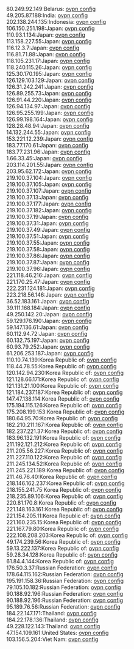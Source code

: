 80.249.92.149:Belarus: [ovpn config](vpn/80_249_92_149.ovpn)  
49.205.87.188:India: [ovpn config](vpn/49_205_87_188.ovpn)  
202.138.244.135:Indonesia: [ovpn config](vpn/202_138_244_135.ovpn)  
106.150.251.198:Japan: [ovpn config](vpn/106_150_251_198.ovpn)  
110.93.1.134:Japan: [ovpn config](vpn/110_93_1_134.ovpn)  
113.158.227.55:Japan: [ovpn config](vpn/113_158_227_55.ovpn)  
116.12.3.7:Japan: [ovpn config](vpn/116_12_3_7.ovpn)  
116.81.71.88:Japan: [ovpn config](vpn/116_81_71_88.ovpn)  
118.105.231.17:Japan: [ovpn config](vpn/118_105_231_17.ovpn)  
118.240.115.26:Japan: [ovpn config](vpn/118_240_115_26.ovpn)  
125.30.170.195:Japan: [ovpn config](vpn/125_30_170_195.ovpn)  
126.129.103.129:Japan: [ovpn config](vpn/126_129_103_129.ovpn)  
126.31.242.241:Japan: [ovpn config](vpn/126_31_242_241.ovpn)  
126.89.255.73:Japan: [ovpn config](vpn/126_89_255_73.ovpn)  
126.91.44.220:Japan: [ovpn config](vpn/126_91_44_220.ovpn)  
126.94.134.97:Japan: [ovpn config](vpn/126_94_134_97.ovpn)  
126.95.255.199:Japan: [ovpn config](vpn/126_95_255_199.ovpn)  
126.99.198.164:Japan: [ovpn config](vpn/126_99_198_164.ovpn)  
128.28.48.94:Japan: [ovpn config](vpn/128_28_48_94.ovpn)  
14.132.244.55:Japan: [ovpn config](vpn/14_132_244_55.ovpn)  
153.221.12.239:Japan: [ovpn config](vpn/153_221_12_239.ovpn)  
183.77.170.61:Japan: [ovpn config](vpn/183_77_170_61.ovpn)  
183.77.231.96:Japan: [ovpn config](vpn/183_77_231_96.ovpn)  
1.66.33.45:Japan: [ovpn config](vpn/1_66_33_45.ovpn)  
203.114.201.55:Japan: [ovpn config](vpn/203_114_201_55.ovpn)  
203.95.62.172:Japan: [ovpn config](vpn/203_95_62_172.ovpn)  
219.100.37.104:Japan: [ovpn config](vpn/219_100_37_104.ovpn)  
219.100.37.105:Japan: [ovpn config](vpn/219_100_37_105.ovpn)  
219.100.37.107:Japan: [ovpn config](vpn/219_100_37_107.ovpn)  
219.100.37.13:Japan: [ovpn config](vpn/219_100_37_13.ovpn)  
219.100.37.177:Japan: [ovpn config](vpn/219_100_37_177.ovpn)  
219.100.37.182:Japan: [ovpn config](vpn/219_100_37_182.ovpn)  
219.100.37.19:Japan: [ovpn config](vpn/219_100_37_19.ovpn)  
219.100.37.31:Japan: [ovpn config](vpn/219_100_37_31.ovpn)  
219.100.37.49:Japan: [ovpn config](vpn/219_100_37_49.ovpn)  
219.100.37.51:Japan: [ovpn config](vpn/219_100_37_51.ovpn)  
219.100.37.55:Japan: [ovpn config](vpn/219_100_37_55.ovpn)  
219.100.37.58:Japan: [ovpn config](vpn/219_100_37_58.ovpn)  
219.100.37.86:Japan: [ovpn config](vpn/219_100_37_86.ovpn)  
219.100.37.87:Japan: [ovpn config](vpn/219_100_37_87.ovpn)  
219.100.37.96:Japan: [ovpn config](vpn/219_100_37_96.ovpn)  
221.118.46.216:Japan: [ovpn config](vpn/221_118_46_216.ovpn)  
221.170.25.47:Japan: [ovpn config](vpn/221_170_25_47.ovpn)  
222.231.124.181:Japan: [ovpn config](vpn/222_231_124_181.ovpn)  
223.218.56.146:Japan: [ovpn config](vpn/223_218_56_146.ovpn)  
36.52.183.161:Japan: [ovpn config](vpn/36_52_183_161.ovpn)  
39.111.168.184:Japan: [ovpn config](vpn/39_111_168_184.ovpn)  
49.250.142.20:Japan: [ovpn config](vpn/49_250_142_20.ovpn)  
59.129.176.190:Japan: [ovpn config](vpn/59_129_176_190.ovpn)  
59.147.136.61:Japan: [ovpn config](vpn/59_147_136_61.ovpn)  
60.112.94.72:Japan: [ovpn config](vpn/60_112_94_72.ovpn)  
60.132.75.197:Japan: [ovpn config](vpn/60_132_75_197.ovpn)  
60.93.79.252:Japan: [ovpn config](vpn/60_93_79_252.ovpn)  
61.206.253.187:Japan: [ovpn config](vpn/61_206_253_187.ovpn)  
110.10.74.139:Korea Republic of: [ovpn config](vpn/110_10_74_139.ovpn)  
118.44.78.55:Korea Republic of: [ovpn config](vpn/118_44_78_55.ovpn)  
120.142.94.230:Korea Republic of: [ovpn config](vpn/120_142_94_230.ovpn)  
121.128.66.171:Korea Republic of: [ovpn config](vpn/121_128_66_171.ovpn)  
121.131.21.100:Korea Republic of: [ovpn config](vpn/121_131_21_100.ovpn)  
121.184.237.187:Korea Republic of: [ovpn config](vpn/121_184_237_187.ovpn)  
147.47.138.114:Korea Republic of: [ovpn config](vpn/147_47_138_114.ovpn)  
175.194.115.126:Korea Republic of: [ovpn config](vpn/175_194_115_126.ovpn)  
175.208.199.153:Korea Republic of: [ovpn config](vpn/175_208_199_153.ovpn)  
180.64.95.70:Korea Republic of: [ovpn config](vpn/180_64_95_70.ovpn)  
182.210.211.167:Korea Republic of: [ovpn config](vpn/182_210_211_167.ovpn)  
182.237.221.37:Korea Republic of: [ovpn config](vpn/182_237_221_37.ovpn)  
183.96.132.191:Korea Republic of: [ovpn config](vpn/183_96_132_191.ovpn)  
211.192.121.212:Korea Republic of: [ovpn config](vpn/211_192_121_212.ovpn)  
211.205.56.227:Korea Republic of: [ovpn config](vpn/211_205_56_227.ovpn)  
211.227.110.122:Korea Republic of: [ovpn config](vpn/211_227_110_122.ovpn)  
211.245.134.52:Korea Republic of: [ovpn config](vpn/211_245_134_52.ovpn)  
211.245.221.189:Korea Republic of: [ovpn config](vpn/211_245_221_189.ovpn)  
211.46.76.40:Korea Republic of: [ovpn config](vpn/211_46_76_40.ovpn)  
218.146.162.237:Korea Republic of: [ovpn config](vpn/218_146_162_237.ovpn)  
218.155.241.75:Korea Republic of: [ovpn config](vpn/218_155_241_75.ovpn)  
218.235.89.106:Korea Republic of: [ovpn config](vpn/218_235_89_106.ovpn)  
220.81.170.8:Korea Republic of: [ovpn config](vpn/220_81_170_8.ovpn)  
221.148.163.161:Korea Republic of: [ovpn config](vpn/221_148_163_161.ovpn)  
221.154.205.11:Korea Republic of: [ovpn config](vpn/221_154_205_11.ovpn)  
221.160.235.15:Korea Republic of: [ovpn config](vpn/221_160_235_15.ovpn)  
221.167.79.80:Korea Republic of: [ovpn config](vpn/221_167_79_80.ovpn)  
222.108.208.203:Korea Republic of: [ovpn config](vpn/222_108_208_203.ovpn)  
49.174.239.56:Korea Republic of: [ovpn config](vpn/49_174_239_56.ovpn)  
59.13.222.137:Korea Republic of: [ovpn config](vpn/59_13_222_137.ovpn)  
59.28.34.128:Korea Republic of: [ovpn config](vpn/59_28_34_128.ovpn)  
61.84.4.144:Korea Republic of: [ovpn config](vpn/61_84_4_144.ovpn)  
176.50.3.37:Russian Federation: [ovpn config](vpn/176_50_3_37.ovpn)  
178.64.115.162:Russian Federation: [ovpn config](vpn/178_64_115_162.ovpn)  
195.191.158.36:Russian Federation: [ovpn config](vpn/195_191_158_36.ovpn)  
79.105.10.182:Russian Federation: [ovpn config](vpn/79_105_10_182.ovpn)  
90.188.92.196:Russian Federation: [ovpn config](vpn/90_188_92_196.ovpn)  
90.188.92.196:Russian Federation: [ovpn config](vpn/90_188_92_196.ovpn)  
95.189.76.56:Russian Federation: [ovpn config](vpn/95_189_76_56.ovpn)  
184.22.147.171:Thailand: [ovpn config](vpn/184_22_147_171.ovpn)  
184.22.178.136:Thailand: [ovpn config](vpn/184_22_178_136.ovpn)  
49.228.122.143:Thailand: [ovpn config](vpn/49_228_122_143.ovpn)  
47.154.109.161:United States: [ovpn config](vpn/47_154_109_161.ovpn)  
103.156.5.204:Viet Nam: [ovpn config](vpn/103_156_5_204.ovpn)  
